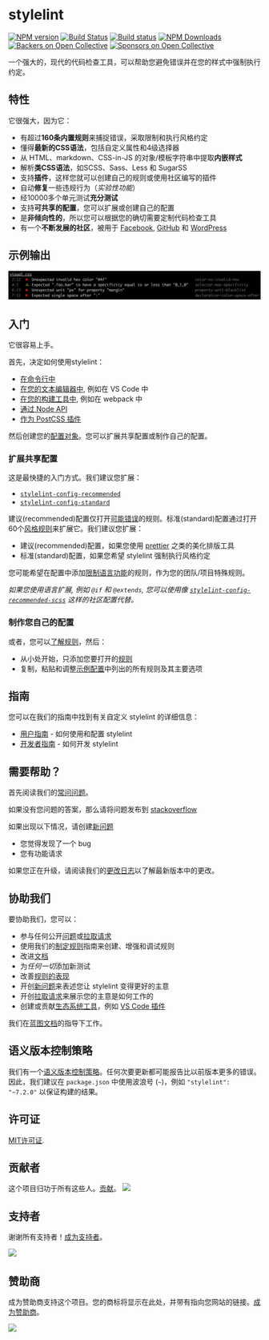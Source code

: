 # stylelint

[![NPM version](https://img.shields.io/npm/v/stylelint.svg)](https://www.npmjs.org/package/stylelint) [![Build Status](https://travis-ci.org/stylelint/stylelint.svg?branch=master)](https://travis-ci.org/stylelint/stylelint) [![Build status](https://ci.appveyor.com/api/projects/status/o60hlhki49t2333i/branch/master?svg=true)](https://ci.appveyor.com/project/stylelint/stylelint/branch/master) [![NPM Downloads](https://img.shields.io/npm/dm/stylelint.svg)](https://npmcharts.com/compare/stylelint?minimal=true) [![Backers on Open Collective](https://opencollective.com/stylelint/backers/badge.svg)](#backers) [![Sponsors on Open Collective](https://opencollective.com/stylelint/sponsors/badge.svg)](#sponsors)

一个强大的，现代的代码检查工具，可以帮助您避免错误并在您的样式中强制执行约定。

## 特性

它很强大，因为它：

-   有超过**160条内置规则**来捕捉错误，采取限制和执行风格约定
-   懂得**最新的CSS语法**，包括自定义属性和4级选择器
-   从 HTML、markdown、CSS-in-JS 的对象/模板字符串中提取**内嵌样式**
-   解析**类CSS语法**，如SCSS、Sass、Less 和 SugarSS
-   支持**插件**，这样您就可以创建自己的规则或使用社区编写的插件
-   自动**修复**一些违规行为（*实验性功能*）
-   经10000多个单元测试**充分测试**
-   支持**可共享的配置**，您可以扩展或创建自己的配置
-   是**非倾向性的**，所以您可以根据您的确切需要定制代码检查工具
-   有一个**不断发展的社区**，被用于 [Facebook](https://code.facebook.com/posts/879890885467584/improving-css-quality-at-facebook-and-beyond/), [GitHub](https://github.com/primer/stylelint-config-primer) 和 [WordPress](https://github.com/ntwb/stylelint-config-wordpress/)

## 示例输出

![Example](https://github.com/stylelint/stylelint/raw/master/example.png?raw=true)

## 入门

它很容易上手。

首先，决定如何使用stylelint：

-   [在命令行中](docs/user-guide/cli.md)
-   [在您的文本编辑器中](docs/user-guide/complementary-tools.md#编辑器插件), 例如在 VS Code 中
-   [在您的构建工具中](docs/user-guide/complementary-tools.md#构建工具插件), 例如在 webpack 中
-   [通过 Node API](docs/user-guide/node-api.md)
-   [作为 PostCSS 插件](docs/user-guide/postcss-plugin.md)

然后创建您的[配置对象](docs/user-guide/configuration.md)。您可以扩展共享配置或制作自己的配置。

### 扩展共享配置

这是最快捷的入门方式。我们建议您扩展：

-   [`stylelint-config-recommended`](https://github.com/stylelint/stylelint-config-recommended)
-   [`stylelint-config-standard`](https://github.com/stylelint/stylelint-config-standard)

建议(recommended)配置仅打开[可能错误](docs/user-guide/rules.md#可能错误)的规则。标准(standard)配置通过打开60个[风格规则](docs/user-guide/rules.md#风格问题)来扩展它。我们建议您扩展：

-   建议(recommended)配置，如果您使用 [prettier](https://prettier.io/) 之类的美化排版工具
-   标准(standard)配置，如果您希望 stylelint 强制执行风格约定

您可能希望在配置中添加[限制语言功能](docs/user-guide/rules.md#限制语言功能)的规则，作为您的团队/项目特殊规则。

*如果您使用语言扩展, 例如 `@if` 和 `@extends`, 您可以使用像 [`stylelint-config-recommended-scss`](https://github.com/kristerkari/stylelint-config-recommended-scss) 这样的社区配置代替。*

### 制作您自己的配置

或者，您可以[了解规则](docs/user-guide/about-rules.md)，然后：

-   从小处开始，只添加您要打开的[规则](docs/user-guide/rules.md)
-   复制，粘贴和调整[示例配置](docs/user-guide/example-config.md)中列出的所有规则及其主要选项

## 指南

您可以在我们的指南中找到有关自定义 stylelint 的详细信息：

-   [用户指南](docs/user-guide.md) - 如何使用和配置 stylelint
-   [开发者指南](docs/developer-guide.md) - 如何开发 stylelint

## 需要帮助？

首先阅读我们的[常问问题](docs/user-guide/faq.md)。

如果没有您问题的答案，那么请将问题发布到 [stackoverflow](https://stackoverflow.com/questions/tagged/stylelint)

如果出现以下情况，请创建[新问题](https://github.com/stylelint/stylelint/issues/new/choose)

-   您觉得发现了一个 bug
-   您有功能请求

如果您正在升级，请阅读我们的[更改日志](CHANGELOG.md)以了解最新版本中的更改。

## 协助我们

要协助我们，您可以：

-   参与任何公开[问题](https://github.com/stylelint/stylelint/issues)或[拉取请求](https://github.com/stylelint/stylelint/pulls)
-   使用我们的[制定规则](docs/developer-guide/rules.md)指南来创建、增强和调试规则
-   改进[文档](docs/)
-   为*任何一切*添加新测试
-   改善[规则的表现](docs/developer-guide/rules.md#improving-the-performance-of-a-new-or-an-existing-rule)
-   开创[新问题](https://github.com/stylelint/stylelint/issues/new/choose)来表述您让 stylelint 变得更好的主意
-   开创[拉取请求](https://github.com/stylelint/stylelint/compare)来展示您的主意是如何工作的
-   创建或贡献[生态系统工具](docs/user-guide/complementary-tools.md)，例如 [VS Code 插件](https://github.com/shinnn/vscode-stylelint)

我们在[蓝图文档](VISION.md)的指导下工作。

## 语义版本控制策略

我们有一个[语义版本控制策略](docs/user-guide/semantic-versioning-policy.md)。任何次要更新都可能报告比以前版本更多的错误。因此，我们建议在 `package.json` 中使用波浪号 (`~`)，例如 `"stylelint": "~7.2.0"` 以保证构建的结果。

## 许可证

[MIT许可证](https://raw.githubusercontent.com/stylelint/stylelint/master/LICENSE).

## 贡献者

这个项目归功于所有这些人。[贡献](CONTRIBUTING.md)。
<a href="https://github.com/stylelint/stylelint/graphs/contributors"><img src="https://opencollective.com/stylelint/contributors.svg?width=890" /></a>

## 支持者

谢谢所有支持者！[成为支持者](https://opencollective.com/stylelint#backer)。

<a href="https://opencollective.com/stylelint#backers" target="_blank"><img src="https://opencollective.com/stylelint/backers.svg?width=890"></a>


## 赞助商

成为赞助商支持这个项目。您的商标将显示在此处，并带有指向您网站的链接。[成为赞助商](https://opencollective.com/stylelint#sponsor)。

<a href="https://opencollective.com/stylelint/sponsor/0/website" target="_blank"><img src="https://opencollective.com/stylelint/sponsor/0/avatar.svg"></a>
